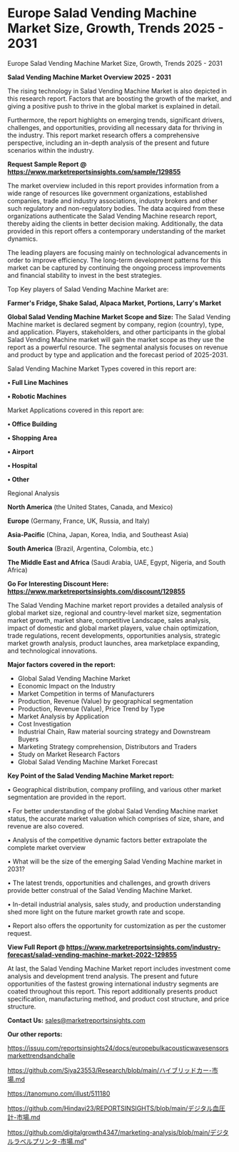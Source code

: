 # Europe Salad Vending Machine Market Size, Growth, Trends 2025 - 2031
Europe Salad Vending Machine Market Size, Growth, Trends 2025 - 2031

<Strong> Salad Vending Machine Market Overview 2025 - 2031</strong>

The rising technology in Salad Vending Machine Market is also depicted in this research report. Factors that are boosting the growth of the market, and giving a positive push to thrive in the global market is explained in detail.

Furthermore, the report highlights on emerging trends, significant drivers, challenges, and opportunities, providing all necessary data for thriving in the industry. This report market research offers a comprehensive perspective, including an in-depth analysis of the present and future scenarios within the industry.

<strong>Request Sample Report @ <a href=https://www.marketreportsinsights.com/sample/129855>https://www.marketreportsinsights.com/sample/129855</a></strong>

The market overview included in this report provides information from a wide range of resources like government organizations, established companies, trade and industry associations, industry brokers and other such regulatory and non-regulatory bodies. The data acquired from these organizations authenticate the Salad Vending Machine research report, thereby aiding the clients in better decision making. Additionally, the data provided in this report offers a contemporary understanding of the market dynamics.

The leading players are focusing mainly on technological advancements in order to improve efficiency. The long-term development patterns for this market can be captured by continuing the ongoing process improvements and financial stability to invest in the best strategies.

Top Key players of Salad Vending Machine Market are:

<strong>Farmer's Fridge, Shake Salad, Alpaca Market, Portions, Larry's Market</strong>

<strong><b>Global Salad Vending Machine Market Scope and Size:</b></strong>
The Salad Vending Machine market is declared segment by company, region (country), type, and application. Players, stakeholders, and other participants in the global Salad Vending Machine market will gain the market scope as they use the report as a powerful resource. The segmental analysis focuses on revenue and product by type and application and the forecast period of 2025-2031.

Salad Vending Machine Market Types covered in this report are:

<strong>• Full Line Machines

• Robotic Machines</strong>

Market Applications covered in this report are:

<strong>• Office Building

• Shopping Area

• Airport

• Hospital

• Other</strong> 

Regional Analysis

<strong>North America</strong> (the United States, Canada, and Mexico)

<strong>Europe</strong> (Germany, France, UK, Russia, and Italy)

<strong>Asia-Pacific</strong> (China, Japan, Korea, India, and Southeast Asia)

<strong>South America</strong> (Brazil, Argentina, Colombia, etc.)

<strong>The Middle East and Africa</strong> (Saudi Arabia, UAE, Egypt, Nigeria, and South Africa)

<strong>Go For Interesting Discount Here: <a href=https://www.marketreportsinsights.com/discount/129855>https://www.marketreportsinsights.com/discount/129855</a></strong>

The Salad Vending Machine market report provides a detailed analysis of global market size, regional and country-level market size, segmentation market growth, market share, competitive Landscape, sales analysis, impact of domestic and global market players, value chain optimization, trade regulations, recent developments, opportunities analysis, strategic market growth analysis, product launches, area marketplace expanding, and technological innovations.

<strong><b>Major factors covered in the report:</b></strong>
<ul>
  <li>Global Salad Vending Machine Market </li>
  <li>Economic Impact on the Industry</li>
  <li>Market Competition in terms of Manufacturers</li>
  <li>Production, Revenue (Value) by geographical segmentation</li>
  <li>Production, Revenue (Value), Price Trend by Type</li>
  <li>Market Analysis by Application</li>
  <li>Cost Investigation</li>
  <li>Industrial Chain, Raw material sourcing strategy and Downstream Buyers</li>
  <li>Marketing Strategy comprehension, Distributors and Traders</li>
  <li>Study on Market Research Factors</li>
  <li>Global Salad Vending Machine Market Forecast</li>
</ul>

<strong><b>Key Point of the Salad Vending Machine Market report:</b></strong>

• Geographical distribution, company profiling, and various other market segmentation are provided in the report.

• For better understanding of the global Salad Vending Machine market status, the accurate market valuation which comprises of size, share, and revenue are also covered.

• Analysis of the competitive dynamic factors better extrapolate the complete market overview

• What will be the size of the emerging Salad Vending Machine market in 2031?

• The latest trends, opportunities and challenges, and growth drivers provide better construal of the Salad Vending Machine Market.

• In-detail industrial analysis, sales study, and production understanding shed more light on the future market growth rate and scope.

• Report also offers the opportunity for customization as per the customer request.

<strong><b>View Full Report @ <a href=https://www.marketreportsinsights.com/industry-forecast/salad-vending-machine-market-2022-129855>https://www.marketreportsinsights.com/industry-forecast/salad-vending-machine-market-2022-129855</a></b></strong>


At last, the Salad Vending Machine Market report includes investment come analysis and development trend analysis. The present and future opportunities of the fastest growing international industry segments are coated throughout this report. This report additionally presents product specification, manufacturing method, and product cost structure, and price structure.

<strong>Contact Us:</strong>
sales@marketreportsinsights.com

<strong>Our other reports:</strong>

<a href=https://issuu.com/reportsinsights24/docs/europebulkacousticwavesensorsmarkettrendsandchalle>https://issuu.com/reportsinsights24/docs/europebulkacousticwavesensorsmarkettrendsandchalle</a>

<a href=https://github.com/Siya23553/Research/blob/main/ハイブリッドカー-市場.md>https://github.com/Siya23553/Research/blob/main/ハイブリッドカー-市場.md</a>

<a href=https://tanomuno.com/illust/511180>https://tanomuno.com/illust/511180</a>

<a href=https://github.com/Hindavi23/REPORTSINSIGHTS/blob/main/デジタル血圧計-市場.md>https://github.com/Hindavi23/REPORTSINSIGHTS/blob/main/デジタル血圧計-市場.md</a>

<a href=https://github.com/digitalgrowth4347/marketing-analysis/blob/main/デジタルラベルプリンタ-市場.md>https://github.com/digitalgrowth4347/marketing-analysis/blob/main/デジタルラベルプリンタ-市場.md</a>"
